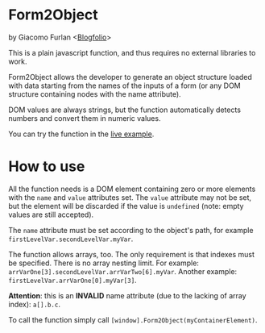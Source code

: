 Form2Object
===
by Giacomo Furlan
<[Blogfolio](http://giacomofurlan.name "Giacomo Furlan's Blogfolio")>

This is a plain javascript function, and thus requires no external libraries to work.

Form2Object allows the developer to generate an object structure loaded with data starting from the names of the inputs of a form (or any DOM structure containing nodes with the name attribute).

DOM values are always strings, but the function automatically detects numbers and convert them in numeric values.

You can try the function in the [live example](http://giacomofurlan.name/projects/form2obj/ "form2object live example").

How to use
===

All the function needs is a DOM element containing zero or more elements with the `name` and `value` attributes set. The `value` attribute may not be set, but the element will be discarded if the value is `undefined` (note: empty values are still accepted).

The `name` attribute must be set according to the object's path, for example `firstLevelVar.secondLevelVar.myVar`.

The function allows arrays, too. The only requirement is that indexes must be specified. There is no array nesting limit. For example: `arrVarOne[3].secondLevelVar.arrVarTwo[6].myVar`. Another example: `firstLevelVar.arrVarOne[0].myVar[3]`.

**Attention**: this is an **INVALID** name attribute (due to the lacking of array index): `a[].b.c`.

To call the function simply call `[window].Form2Object(myContainerElement)`.